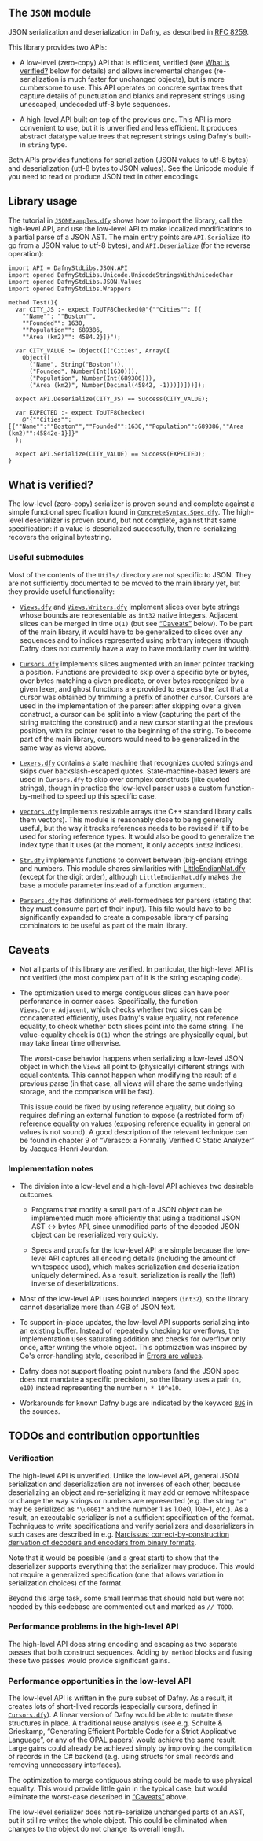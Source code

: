 ## The `JSON` module

JSON serialization and deserialization in Dafny, as described in [RFC 8259](https://datatracker.ietf.org/doc/html/rfc8259).

This library provides two APIs:

- A low-level (zero-copy) API that is efficient, verified (see [What is verified?](#what-is-verified) below for details) and allows incremental changes (re-serialization is much faster for unchanged objects), but is more cumbersome to use. This API operates on concrete syntax trees that capture details of punctuation and blanks and represent strings using unescaped, undecoded utf-8 byte sequences.

- A high-level API built on top of the previous one. This API is more convenient to use, but it is unverified and less efficient. It produces abstract datatype value trees that represent strings using Dafny's built-in `string` type.

Both APIs provides functions for serialization (JSON values to utf-8 bytes) and deserialization (utf-8 bytes to JSON values).
See the Unicode module if you need to read or produce JSON text in other encodings.

## Library usage

The tutorial in [`JSONExamples.dfy`](../../../examples/JSON/JSONExamples.dfy) shows how to import the library, call the high-level API, and use the low-level API to make localized modifications to a partial parse of a JSON AST. The main entry points are `API.Serialize` (to go from a JSON value to utf-8 bytes), and `API.Deserialize` (for the reverse operation):

<!-- %check-verify -->
```dafny
import API = DafnyStdLibs.JSON.API
import opened DafnyStdLibs.Unicode.UnicodeStringsWithUnicodeChar
import opened DafnyStdLibs.JSON.Values
import opened DafnyStdLibs.Wrappers

method Test(){
  var CITY_JS :- expect ToUTF8Checked(@"{""Cities"": [{
    ""Name"": ""Boston"",
    ""Founded"": 1630,
    ""Population"": 689386,
    ""Area (km2)"": 4584.2}]}");

  var CITY_VALUE := Object([("Cities", Array([
    Object([
      ("Name", String("Boston")),
      ("Founded", Number(Int(1630))),
      ("Population", Number(Int(689386))),
      ("Area (km2)", Number(Decimal(45842, -1)))])]))]);

  expect API.Deserialize(CITY_JS) == Success(CITY_VALUE);

  var EXPECTED :- expect ToUTF8Checked(
    @"{""Cities"":[{""Name"":""Boston"",""Founded"":1630,""Population"":689386,""Area (km2)"":45842e-1}]}"
  );

  expect API.Serialize(CITY_VALUE) == Success(EXPECTED);
}
```

## What is verified?

The low-level (zero-copy) serializer is proven sound and complete against a simple functional specification found in [`ConcreteSyntax.Spec.dfy`](ConcreteSyntax.Spec.dfy). The high-level deserializer is proven sound, but not complete, against that same specification: if a value is deserialized successfully, then re-serializing recovers the original bytestring.

### Useful submodules

Most of the contents of the `Utils/` directory are not specific to JSON. They are not sufficiently documented to be moved to the main library yet, but they provide useful functionality:

- [`Views.dfy`](Utils/Views.dfy) and [`Views.Writers.dfy`](Utils/Views.Writers.dfy) implement slices over byte strings whose bounds are representable as `int32` native integers. Adjacent slices can be merged in time `O(1)` (but see [“Caveats”](#caveats) below). To be part of the main library, it would have to be generalized to slices over any sequences and to indices represented using arbitrary integers (though Dafny does not currently have a way to have modularity over int width).

- [`Cursors.dfy`](Utils/Cursors.dfy) implements slices augmented with an inner pointer tracking a position. Functions are provided to skip over a specific byte or bytes, over bytes matching a given predicate, or over bytes recognized by a given lexer, and ghost functions are provided to express the fact that a cursor was obtained by trimming a prefix of another cursor.  Cursors are used in the implementation of the parser: after skipping over a given construct, a cursor can be split into a view (capturing the part of the string matching the construct) and a new cursor starting at the previous position, with its pointer reset to the beginning of the string. To become part of the main library, cursors would need to be generalized in the same way as views above.

- [`Lexers.dfy`](Utils/Lexers.dfy) contains a state machine that recognizes quoted strings and skips over backslash-escaped quotes.  State-machine-based lexers are used in `Cursors.dfy` to skip over complex constructs (like quoted strings), though in practice the low-level parser uses a custom function-by-method to speed up this specific case.

- [`Vectors.dfy`](Utils/Vectors.dfy) implements resizable arrays (the C++ standard library calls them vectors).  This module is reasonably close to being generally useful, but the way it tracks references needs to be revised if it if to be used for storing reference types.  It would also be good to generalize the index type that it uses (at the moment, it only accepts `int32` indices).

- [`Str.dfy`](Utils/Str.dfy) implements functions to convert between (big-endian) strings and numbers. This module shares similarities with [LittleEndianNat.dfy](./Collections/LittleEndianNat.dfy) (except for the digit order), although `LittleEndianNat.dfy` makes the base a module parameter instead of a function argument.

- [`Parsers.dfy`](Utils/Parsers.dfy) has definitions of well-formedness for parsers (stating that they must consume part of their input).  This file would have to be significantly expanded to create a composable library of parsing combinators to be useful as part of the main library.

## Caveats

- Not all parts of this library are verified. In particular, the high-level API is not verified (the most complex part of it is the string escaping code).

- The optimization used to merge contiguous slices can have poor performance in corner cases. Specifically, the function `Views.Core.Adjacent`, which checks whether two slices can be concatenated efficiently, uses Dafny's value equality, not reference equality, to check whether both slices point into the same string. The value-equality check is `O(1)` when the strings are physically equal, but may take linear time otherwise.

  The worst-case behavior happens when serializing a low-level JSON object in which the `View`s all point to (physically) different strings with equal contents. This cannot happen when modifying the result of a previous parse (in that case, all views will share the same underlying storage, and the comparison will be fast).

  This issue could be fixed by using reference equality, but doing so requires defining an external function to expose (a restricted form of) reference equality on values (exposing reference equality in general on values is not sound). A good description of the relevant technique can be found in chapter 9 of “Verasco: a Formally Verified C Static Analyzer” by Jacques-Henri Jourdan.

### Implementation notes

- The division into a low-level and a high-level API achieves two desirable outcomes:

  - Programs that modify a small part of a JSON object can be implemented much more efficiently that using a traditional JSON AST ↔ bytes API, since unmodified parts of the decoded JSON object can be reserialized very quickly.

  - Specs and proofs for the low-level API are simple because the low-level API captures all encoding details (including the amount of whitespace used), which makes serialization and deserialization uniquely determined. As a result, serialization is really the (left) inverse of deserializations.

- Most of the low-level API uses bounded integers (`int32`), so the library cannot deserialize more than 4GB of JSON text.

- To support in-place updates, the low-level API supports serializing into an existing buffer. Instead of repeatedly checking for overflows, the implementation uses saturating addition and checks for overflow only once, after writing the whole object. This optimization was inspired by Go's error-handling style, described in [Errors are values](https://go.dev/blog/errors-are-values).

- Dafny does not support floating point numbers (and the JSON spec does not mandate a specific precision), so the library uses a pair `(n, e10)` instead representing the number `n * 10^e10`.

- Workarounds for known Dafny bugs are indicated by the keyword [`BUG`](https://github.com/dafny-lang/libraries/search?q=BUG) in the sources.

## TODOs and contribution opportunities

### Verification

The high-level API is unverified. Unlike the low-level API, general JSON serialization and deserialization are not inverses of each other, because deserializing an object and re-serializing it may add or remove whitespace or change the way strings or numbers are represented (e.g. the string `"a"` may be serialized as `"\u0061"` and the number 1 as 1.0e0, 10e-1, etc.). As a result, an executable serializer is not a sufficient specification of the format. Techniques to write specifications and verify serializers and deserializers in such cases are described in e.g. [Narcissus: correct-by-construction derivation of decoders and encoders from binary formats](https://dl.acm.org/doi/abs/10.1145/3341686).

Note that it would be possible (and a great start) to show that the deserializer supports everything that the serializer may produce. This would not require a generalized specification (one that allows variation in serialization choices) of the format.

Beyond this large task, some small lemmas that should hold but were not needed by this codebase are commented out and marked as `// TODO`.

### Performance problems in the high-level API

The high-level API does string encoding and escaping as two separate passes that both construct sequences. Adding `by method` blocks and fusing these two passes would provide significant gains.

### Performance opportunities in the low-level API

The low-level API is written in the pure subset of Dafny. As a result, it creates lots of short-lived records (especially cursors, defined in [`Cursors.dfy`](Utils/Cursors.dfy)). A linear version of Dafny would be able to mutate these structures in place. A traditional reuse analysis (see e.g. Schulte & Grieskamp, “Generating Efficient Portable Code for a Strict Applicative Language”, or any of the OPAL papers) would achieve the same result. Large gains could already be achieved simply by improving the compilation of records in the C# backend (e.g. using structs for small records and removing unnecessary interfaces).

The optimization to merge contiguous string could be made to use physical equality. This would provide little gain in the typical case, but would eliminate the worst-case described in [“Caveats”](#caveats) above.

The low-level serializer does not re-serialize unchanged parts of an AST, but it still re-writes the whole object. This could be eliminated when changes to the object do not change its overall length.